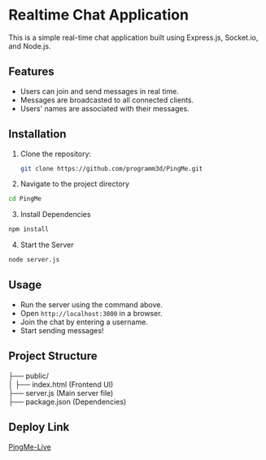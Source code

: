 # Realtime Chat Application

This is a simple real-time chat application built using Express.js, Socket.io, and Node.js.

## Features
- Users can join and send messages in real time.
- Messages are broadcasted to all connected clients.
- Users' names are associated with their messages.

## Installation

1. Clone the repository:
   ```sh
   git clone https://github.com/programm3d/PingMe.git
2. Navigate to the project directory
```sh
cd PingMe  
```
3. Install Dependencies
```sh
npm install
```
4. Start the Server
```sh
node server.js
```
## Usage
- Run the server using the command above.
- Open `http://localhost:3000` in a browser.
- Join the chat by entering a username.
- Start sending messages!
## Project Structure
├── public/  
│   ├── index.html (Frontend UI)  
├── server.js (Main server file)  
├── package.json (Dependencies)  
## Deploy Link
[PingMe-Live](https:)